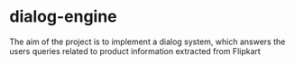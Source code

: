 # dialog-engine
The aim of the project is to implement a dialog system, which answers the users queries related to product information extracted from Flipkart
